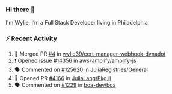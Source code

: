 ### Hi there 👋

I'm Wylie, I’m a Full Stack Developer living in Philadelphia


### :zap: Recent Activity

<!--START_SECTION:activity-->
1. 🎉 Merged PR [#4](https://github.com/wylie39/cert-manager-webhook-dynadot/pull/4) in [wylie39/cert-manager-webhook-dynadot](https://github.com/wylie39/cert-manager-webhook-dynadot)
2. ❗ Opened issue [#14356](https://github.com/aws-amplify/amplify-js/issues/14356) in [aws-amplify/amplify-js](https://github.com/aws-amplify/amplify-js)
3. 🗣 Commented on [#125620](https://github.com/JuliaRegistries/General/pull/125620#issuecomment-2676505300) in [JuliaRegistries/General](https://github.com/JuliaRegistries/General)
4. 💪 Opened PR [#4166](https://github.com/JuliaLang/Pkg.jl/pull/4166) in [JuliaLang/Pkg.jl](https://github.com/JuliaLang/Pkg.jl)
5. 🗣 Commented on [#1229](https://github.com/boa-dev/boa/issues/1229) in [boa-dev/boa](https://github.com/boa-dev/boa)
<!--END_SECTION:activity-->

